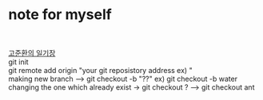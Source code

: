 # note for myself
<br>

[고준환의 일기장](https://joonk2.github.io/)
<br>
git init<br>
git remote add origin "your git reposistory address ex) "<br>
making new branch --> git checkout -b "??"  ex) git checkout -b water<br>
changing the one which already exist -> git checkout ?  --> git checkout ant



